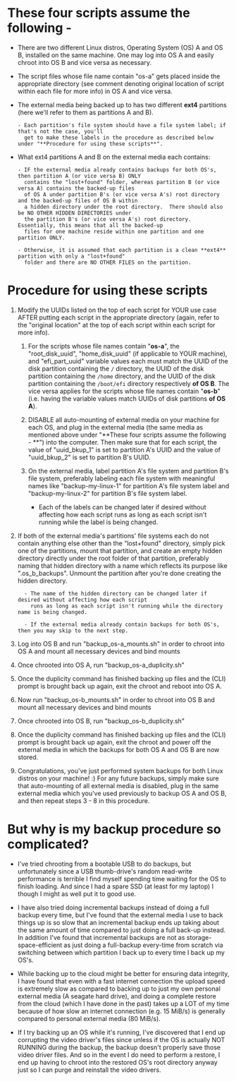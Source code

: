 # These four scripts assume the following -

  - There are two different Linux distros, Operating System (OS) A and OS B, installed on the same machine.
      One may log into OS A and easily chroot into OS B and vice versa as necessary.

  - The script files whose file name contain "os-a" gets placed inside the appropriate directory (see comment
      denoting original location of script within each file for more info) in OS A and vice versa.

  - The external media being backed up to has two different **ext4** partitions (here we'll refer to them as
    partitions A and B).
    
        - Each partition's file system should have a file system label; if that's not the case, you'll
          get to make these labels in the procedure as described below under "**Procedure for using these scripts**".

  - What ext4 partitions A and B on the external media each contains:

        - IF the external media already contains backups for both OS's, then partition A (or vice versa B) ONLY
          contains the "lost+found" folder, whereas partition B (or vice versa A) contains the backed-up files
          of OS A under partition B's (or vice versa A's) root directory and the backed-up files of OS B within
          a hidden directory under the root directory.  There should also be NO OTHER HIDDEN DIRECTORIES under
          the partition B's (or vice versa A's) root directory. Essentially, this means that all the backed-up
          files for one machine reside within one partition and one partition ONLY.

        - Otherwise, it is assumed that each partition is a clean **ext4** partition with only a "lost+found"
          folder and there are NO OTHER FILES on the partition.


# Procedure for using these scripts

  1. Modify the UUIDs listed on the top of each script for YOUR use case AFTER putting each script
      in the appropriate directory (again, refer to the "original location" at the top of each script
      within each script for more info).

      1. For the scripts whose file names contain "**os-a**", the "root_disk_uuid", "home_disk_uuid"
         (if applicable to YOUR machine), and "efi_part_uuid" variable values each must match the UUID
         of the disk partition containing the `/` directory, the UUID of the disk partition containing
         the `/home` directory, and the UUID of the disk partition containing the `/boot/efi` directory
         respectively **of OS B**.  The vice versa applies for the scripts whose file names contain
         "**os-b**" (i.e. having the variable values match UUIDs of disk partitions **of OS A**).

      2. DISABLE all auto-mounting of external media on your machine for each OS, and plug in the
         external media (the same media as mentioned above under "**These four scripts assume the following - **")
         into the computer.  Then make sure that for each script, the value of "uuid_bkup_1" is set
         to partition A's UUID and the value of "uuid_bkup_2" is set to partition B's UUID.
    
      3. On the external media, label partition A's file system and partition B's file system, preferably
         labeling each file system with meaningful names like "backup-my-linux-1" for partition A's file
         system label and "backup-my-linux-2" for partition B's file system label.
            
            - Each of the labels can be changed later if desired without affecting how each script runs as long
              as each script isn't running while the label is being changed.
      
  2.  If both of the external media's partitions' file systems each do not contain anything else other than
      the "lost+found" directory, simply pick one of the partitions, mount that partition, and create an empty
      hidden directory directly under the root folder of that partition, preferably naming that hidden directory
      with a name which reflects its purpose like ".os_b_backups".  Unmount the partition after you're done
      creating the hidden directory. 

            - The name of the hidden directory can be changed later if desired without affecting how each script
              runs as long as each script isn't running while the directory name is being changed.
            
            - If the external media already contain backups for both OS's, then you may skip to the next step.

  3. Log into OS B and run "backup_os-a_mounts.sh" in order to chroot into OS A and mount all necessary devices
      and bind mounts
 
  4. Once chrooted into OS A, run "backup_os-a_duplicity.sh"

  5. Once the duplicity command has finished backing up files and the (CLI) prompt is brought back up again, exit
      the chroot and reboot into OS A.

  6. Now run "backup_os-b_mounts.sh" in order to chroot into OS B and mount all necessary devices and bind mounts

  7. Once chrooted into OS B, run "backup_os-b_duplicity.sh"

  8. Once the duplicity command has finished backing up files and the (CLI) prompt is brought back up again, exit
      the chroot and power off the external media in which the backups for both OS A and OS B are now stored.

  9. Congratulations, you've just performed system backups for both Linux distros on your machine! :) For any future
     backups, simply make sure that auto-mounting of all external media is disabled, plug in the same external media
     which you've used previously to backup OS A and OS B, and then repeat steps 3 - 8 in this procedure.


# But why is my backup procedure so complicated?

  - I've tried chrooting from a bootable USB to do backups, but unfortunately since a USB thumb-drive's random
      read-write performance is terrible I find myself spending time waiting for the OS to finish loading. And since
      I had a spare SSD (at least for my laptop) I though I might as well put it to good use.

  - I have also tried doing incremental backups instead of doing a full backup every time, but I've found that the
      external media I use to back things up is so slow that an incremental backup ends up taking about the same
      amount of time compared to just doing a full back-up instead.  In addition I've found that incremental backups
      are not as storage-space-efficient as just doing a full-backup every-time from scratch via switching between
      which partition I back up to every time I back up my OS's.

  - While backing up to the cloud might be better for ensuring data integrity, I have found that even with a
      fast internet connection the upload speed is extremely slow as compared to backing up to just my own personal
      external media (A seagate hard drive), and doing a complete restore from the cloud (which I have done in the
      past) takes up a LOT of my time because of how slow an internet connection (e.g. 15 MiB/s) is generally
      compared to personal external media (80 MiB/s).

  - If I try backing up an OS while it's running, I've discovered that I end up corrupting the video driver's files
      since unless if the OS is actually NOT RUNNING during the backup, the backup doesn't properly save those video
      driver files.  And so in the event I do need to perform a restore, I end up having to chroot into the restored
      OS's root directory anyway just so I can purge and reinstall the video drivers.

